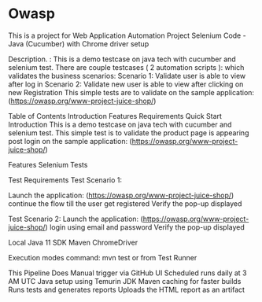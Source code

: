 # Owasp
This is a project for Web Application Automation Project
Selenium Code - Java (Cucumber) with Chrome driver setup

Description. : This is a demo testcase on java tech with cucumber and selenium test. There are couple testcases ( 2 automation scripts ): which validates the business scenarios: Scenario 1: Validate user is able to view after log in Scenario 2: Validate new user is able to view after clicking on new Registration This simple tests are to validate on the sample application: (https://owasp.org/www-project-juice-shop/)

Table of Contents
Introduction
Features
Requirements
Quick Start
Introduction
This is a demo testcase on java tech with cucumber and selenium test. This simple test is to validate the product page is appearing post login on the sample application: (https://owasp.org/www-project-juice-shop/)

Features
Selenium Tests

Test Requirements
Test Scenario 1:

Launch the application: (https://owasp.org/www-project-juice-shop/)
continue the flow till the user get registered
Verify the pop-up displayed

Test Scenario 2:
Launch the application: (https://owasp.org/www-project-juice-shop/)
login using email and password
Verify the pop-up displayed

Local
Java 11 SDK
Maven
ChromeDriver

Execution modes 
command: mvn test or from Test Runner 


 This Pipeline Does
Manual trigger via GitHub UI
Scheduled runs daily at 3 AM UTC
Java setup using Temurin JDK
Maven caching for faster builds
Runs tests and generates reports
Uploads the HTML report as an artifact
